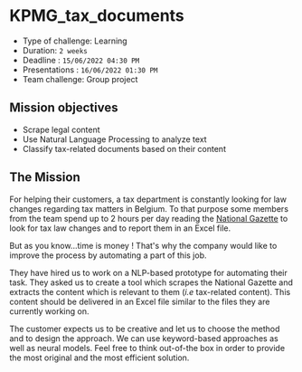 # KPMG_tax_documents
- Type of challenge: Learning
- Duration: `2 weeks`
- Deadline : `15/06/2022 04:30 PM`
- Presentations : `16/06/2022 01:30 PM`
- Team challenge: Group project
## Mission objectives

- Scrape legal content
- Use Natural Language Processing to analyze text
- Classify tax-related documents based on their content

## The Mission

For helping their customers, a tax department is constantly looking for law changes regarding tax matters in Belgium. To that purpose some members from the team spend up to 2 hours per day reading the [National Gazette](http://www.ejustice.just.fgov.be/cgi/welcome.pl) to look for tax law changes and to report them in an Excel file.

But as you know...time is money ! That's why the company would like to improve the process by automating a part of this job.

They have hired us to work on a NLP-based prototype for automating their task. They asked us to create a tool which scrapes the National Gazette and extracts the content which is relevant to them (*i.e* tax-related content). This content should be delivered in an Excel file similar to the files they are currently working on.

The customer expects us to be creative and let us to choose the method and to design the approach. We can use keyword-based approaches as well as neural models. Feel free to think out-of-the box in order to provide the most original and the most efficient solution.
